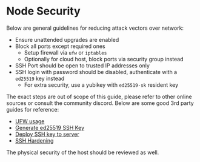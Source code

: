 # Node Security

Below are general guidelines for reducing attack vectors over network:

* Ensure unattended upgrades are enabled
* Block all ports except required ones
  * Setup firewall via `ufw` or `iptables`
  * Optionally for cloud host, block ports via security group instead
* SSH Port should be open to trusted IP addresses only
* SSH login with password should be disabled, authenticate with a `ed25519` key instead
  * For extra security, use a yubikey with `ed25519-sk` resident key

The exact steps are out of scope of this guide, please refer to other online sources or consult the community discord. Below are some good 3rd party guides for reference:

* [UFW usage](https://www.digitalocean.com/community/tutorials/how-to-set-up-a-firewall-with-ufw-on-ubuntu-20-04)
* [Generate ed25519 SSH Key](https://docs.github.com/en/authentication/connecting-to-github-with-ssh/generating-a-new-ssh-key-and-adding-it-to-the-ssh-agent)
* [Deploy SSH key to server](https://www.digitalocean.com/community/tutorials/how-to-configure-ssh-key-based-authentication-on-a-linux-server#step-2-copying-an-ssh-public-key-to-your-server)
* [SSH Hardening](https://www.digitalocean.com/community/tutorials/how-to-harden-openssh-client-on-ubuntu-20-04)

The physical security of the host should be reviewed as well.
